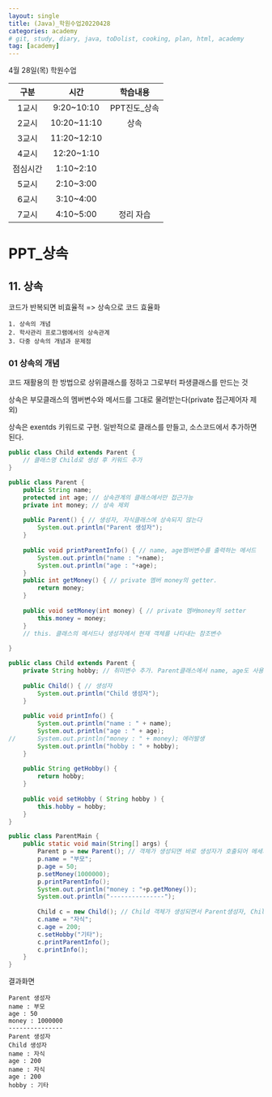 ```yaml
---
layout: single
title: (Java)_학원수업20220428
categories: academy
# git, study, diary, java, toDolist, cooking, plan, html, academy
tag: [academy] 
---
```


4월 28일(목) 학원수업

|구분|시간|학습내용|
|:--:|:--:|:--:| 
|1교시|9:20~10:10|PPT진도_상속|
|2교시|10:20~11:10|상속|
|3교시|11:20~12:10||
|4교시|12:20~1:10||
|점심시간|1:10~2:10||
|5교시|2:10~3:00||
|6교시|3:10~4:00||
|7교시|4:10~5:00|정리 자습|

# PPT_상속

## 11. 상속

코드가 반복되면 비효율적 => 상속으로 코드 효율화

~~~
1. 상속의 개념
2. 학사관리 프로그램에서의 상속관계
3. 다중 상속의 개념과 문제점
~~~

### 01 상속의 개념

코드 재활용의 한 방법으로 상위클래스를 정하고 그로부터 파생클래스를 만드는 것  

상속은 부모클래스의 멤버변수와 메서드를 그대로 물려받는다(private 접근제어자 제외)  

상속은 exentds 키워드로 구현.
일반적으로 클래스를 만들고, 소스코드에서 추가하면 된다.

~~~java
public class Child extends Parent { 
    // 클래스명 Child로 생성 후 키워드 추가
}
~~~

~~~java
public class Parent {
	public String name;
	protected int age; // 상속관계의 클래스에서만 접근가능
	private int money; // 상속 제외
	
	public Parent() { // 생성자, 자식클래스에 상속되지 않는다
		System.out.println("Parent 생성자");
	}
	
	public void printParentInfo() { // name, age멤버변수를 출력하는 메서드
		System.out.println("name : "+name);
		System.out.println("age : "+age);
	}
	public int getMoney() { // private 멤버 money의 getter.
		return money;
	}
	
	public void setMoney(int money) { // private 멤버money의 setter
		this.money = money;
	}
	// this. 클래스의 메서드나 생성자에서 현재 객체를 나타내는 참조변수
	
}

public class Child extends Parent {
	private String hobby; // 취미변수 추가. Parent클래스에서 name, age도 사용
	
	public Child() { // 생성자
		System.out.println("Child 생성자");
	}
	
	public void printInfo() {
		System.out.println("name : " + name);
		System.out.println("age : " + age);
//		System.out.println("money : " + money); 에러발생
		System.out.println("hobby : " + hobby);
	}
	
	public String getHobby() {
		return hobby;
	}
	
	public void setHobby ( String hobby ) {
		this.hobby = hobby;
	}
}

public class ParentMain {
	public static void main(String[] args) {
		Parent p = new Parent(); // 객체가 생성되면 바로 생성자가 호출되어 메세지를 출력
		p.name = "부모"; 
		p.age = 50;
		p.setMoney(1000000);
		p.printParentInfo();
		System.out.println("money : "+p.getMoney());
		System.out.println("---------------");
		
		Child c = new Child(); // Child 객체가 생성되면서 Parent생성자, Child생성자 호출. 부모로부터 파생
		c.name = "자식"; 
		c.age = 200; 
		c.setHobby("기타");
		c.printParentInfo();
		c.printInfo();
	}
}
~~~

결과화면 

~~~
Parent 생성자
name : 부모
age : 50
money : 1000000
---------------
Parent 생성자
Child 생성자
name : 자식
age : 200
name : 자식
age : 200
hobby : 기타
~~~